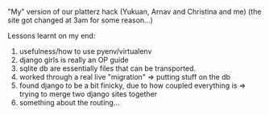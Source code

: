 

"My" version of our platterz hack (Yukuan, Arnav and Christina and me)
(the site got changed at 3am for some reason...)

Lessons learnt on my end:
1. usefulness/how to use pyenv/virtualenv
2. django girls is really an OP guide
3. sqlite db are essentially files that can be transported.
4. worked through a real live "migration" => putting stuff on the db
5. found django to be a bit finicky, due to how coupled everything is => trying to merge two django sites together
6. something about the routing...